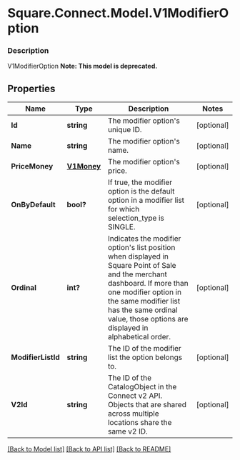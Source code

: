 # Square.Connect.Model.V1ModifierOption

### Description

V1ModifierOption
**Note: This model is deprecated.**

## Properties

Name | Type | Description | Notes
------------ | ------------- | ------------- | -------------
**Id** | **string** | The modifier option&#39;s unique ID. | [optional] 
**Name** | **string** | The modifier option&#39;s name. | [optional] 
**PriceMoney** | [**V1Money**](V1Money.md) | The modifier option&#39;s price. | [optional] 
**OnByDefault** | **bool?** | If true, the modifier option is the default option in a modifier list for which selection_type is SINGLE. | [optional] 
**Ordinal** | **int?** | Indicates the modifier option&#39;s list position when displayed in Square Point of Sale and the merchant dashboard. If more than one modifier option in the same modifier list has the same ordinal value, those options are displayed in alphabetical order. | [optional] 
**ModifierListId** | **string** | The ID of the modifier list the option belongs to. | [optional] 
**V2Id** | **string** | The ID of the CatalogObject in the Connect v2 API. Objects that are shared across multiple locations share the same v2 ID. | [optional] 



[[Back to Model list]](../README.md#documentation-for-models) [[Back to API list]](../README.md#documentation-for-api-endpoints) [[Back to README]](../README.md)

